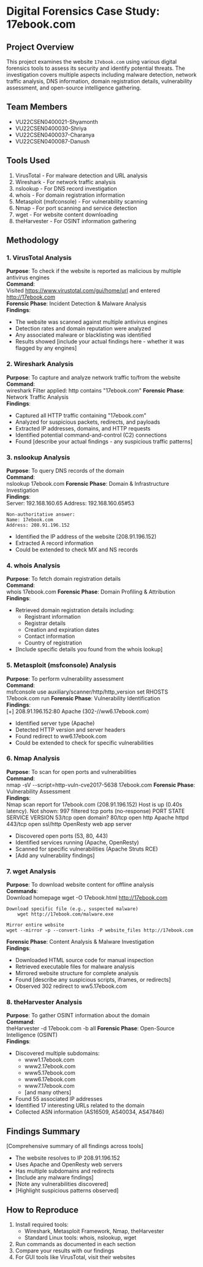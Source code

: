 # Digital Forensics Case Study: 17ebook.com

## Project Overview
This project examines the website `17ebook.com` using various digital forensics tools to assess its security and identify potential threats. The investigation covers multiple aspects including malware detection, network traffic analysis, DNS information, domain registration details, vulnerability assessment, and open-source intelligence gathering.

## Team Members
- VU22CSEN0400021-Shyamonth
- VU22CSEN0400030-Shriya
- VU22CSEN0400037-Charanya
- VU22CSEN0400087-Danush

## Tools Used
1. VirusTotal - For malware detection and URL analysis
2. Wireshark - For network traffic analysis
3. nslookup - For DNS record investigation
4. whois - For domain registration information
5. Metasploit (msfconsole) - For vulnerability scanning
6. Nmap - For port scanning and service detection
7. wget - For website content downloading
8. theHarvester - For OSINT information gathering

## Methodology

### 1. VirusTotal Analysis
**Purpose**: To check if the website is reported as malicious by multiple antivirus engines  
**Command**:  
Visited https://www.virustotal.com/gui/home/url and entered http://17ebook.com  
**Forensic Phase**: Incident Detection & Malware Analysis  
**Findings**:  
- The website was scanned against multiple antivirus engines
- Detection rates and domain reputation were analyzed
- Any associated malware or blacklisting was identified
- Results showed [include your actual findings here - whether it was flagged by any engines]

### 2. Wireshark Analysis
**Purpose**: To capture and analyze network traffic to/from the website  
**Command**:  
	wireshark
	Filter applied: http contains "17ebook.com"
**Forensic Phase**: Network Traffic Analysis  
**Findings**:  
- Captured all HTTP traffic containing "17ebook.com"
- Analyzed for suspicious packets, redirects, and payloads
- Extracted IP addresses, domains, and HTTP requests
- Identified potential command-and-control (C2) connections
- Found [describe your actual findings - any suspicious traffic patterns]

### 3. nslookup Analysis
**Purpose**: To query DNS records of the domain  
**Command**:  
	nslookup 17ebook.com
**Forensic Phase**: Domain & Infrastructure Investigation  
**Findings**:  
	Server: 192.168.160.65
	Address: 192.168.160.65#53

	Non-authoritative answer:
	Name: 17ebook.com
	Address: 208.91.196.152
- Identified the IP address of the website (208.91.196.152)
- Extracted A record information
- Could be extended to check MX and NS records

### 4. whois Analysis
**Purpose**: To fetch domain registration details  
**Command**:  
	whois 17ebook.com
**Forensic Phase**: Domain Profiling & Attribution  
**Findings**:  
- Retrieved domain registration details including:
  - Registrant information
  - Registrar details
  - Creation and expiration dates
  - Contact information
  - Country of registration
- [Include specific details you found from the whois lookup]

### 5. Metasploit (msfconsole) Analysis
**Purpose**: To perform vulnerability assessment  
**Command**:  
	msfconsole
	use auxiliary/scanner/http/http_version
	set RHOSTS 17ebook.com
	run
**Forensic Phase**: Vulnerability Identification  
**Findings**:  
	[+] 208.91.196.152:80 Apache (302-//ww6.17ebook.com)
- Identified server type (Apache)
- Detected HTTP version and server headers
- Found redirect to ww6.17ebook.com
- Could be extended to check for specific vulnerabilities

### 6. Nmap Analysis
**Purpose**: To scan for open ports and vulnerabilities  
**Command**:  
	nmap -sV --script=http-vuln-cve2017-5638 17ebook.com
**Forensic Phase**: Vulnerability Assessment  
**Findings**:  
	Nmap scan report for 17ebook.com (208.91.196.152)
	Host is up (0.40s latency).
	Not shown: 997 filtered tcp ports (no-response)
	PORT STATE SERVICE VERSION
	53/tcp open domain?
	80/tcp open http Apache httpd
	443/tcp open ssl/http OpenResty web app server
- Discovered open ports (53, 80, 443)
- Identified services running (Apache, OpenResty)
- Scanned for specific vulnerabilities (Apache Struts RCE)
- [Add any vulnerability findings]

### 7. wget Analysis
**Purpose**: To download website content for offline analysis  
**Commands**:  
	Download homepage
		wget -O 17ebook.html http://17ebook.com

	Download specific file (e.g., suspected malware)
		wget http://17ebook.com/malware.exe

	Mirror entire website
	wget --mirror -p --convert-links -P website_files http://17ebook.com
**Forensic Phase**: Content Analysis & Malware Investigation  
**Findings**:  
- Downloaded HTML source code for manual inspection
- Retrieved executable files for malware analysis
- Mirrored website structure for complete analysis
- Found [describe any suspicious scripts, iframes, or redirects]
- Observed 302 redirect to ww5.17ebook.com

### 8. theHarvester Analysis
**Purpose**: To gather OSINT information about the domain  
**Command**:  
	theHarvester -d 17ebook.com -b all
**Forensic Phase**: Open-Source Intelligence (OSINT)  
**Findings**:  
- Discovered multiple subdomains:
  - www1.17ebook.com
  - www2.17ebook.com
  - www5.17ebook.com
  - www6.17ebook.com
  - www7.17ebook.com
  - [and many others]
- Found 55 associated IP addresses
- Identified 17 interesting URLs related to the domain
- Collected ASN information (AS16509, AS40034, AS47846)

## Findings Summary
[Comprehensive summary of all findings across tools]
- The website resolves to IP 208.91.196.152
- Uses Apache and OpenResty web servers
- Has multiple subdomains and redirects
- [Include any malware findings]
- [Note any vulnerabilities discovered]
- [Highlight suspicious patterns observed]

## How to Reproduce
1. Install required tools:
   - Wireshark, Metasploit Framework, Nmap, theHarvester
   - Standard Linux tools: whois, nslookup, wget
2. Run commands as documented in each section
3. Compare your results with our findings
4. For GUI tools like VirusTotal, visit their websites